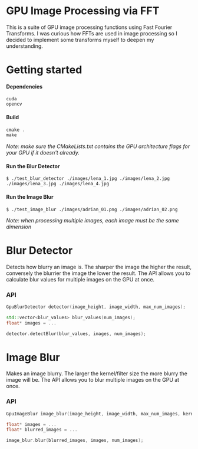 # GPU Image Processing via FFT

This is a suite of GPU image processing functions using Fast Fourier Transforms.
I was curious how FFTs are used in image processing so I decided to implement some transforms myself to deepen my understanding.

# Getting started

#### Dependencies
```
cuda
opencv
```

#### Build
```asm
cmake .
make
```

*Note: make sure the CMakeLists.txt contains the GPU architecture flags for your GPU if it doesn't already.*

#### Run the Blur Detector
```
$ ./test_blur_detector ./images/lena_1.jpg ./images/lena_2.jpg ./images/lena_3.jpg ./images/lena_4.jpg
```

#### Run the Image Blur
```
$ ./test_image_blur ./images/adrian_01.png ./images/adrian_02.png
```

*Note: when processing multiple images, each image must be the same dimension*

# Blur Detector

Detects how blurry an image is. 
The sharper the image the higher the result, conversely the blurrier the image the lower the result.
The API allows you to calculate blur values for multiple images on the GPU at once.

### API
```cpp
GpuBlurDetector detector(image_height, image_width, max_num_images);

std::vector<blur_values> blur_values(num_images);
float* images = ...

detector.detectBlur(blur_values, images, num_images);
```

# Image Blur

Makes an image blurry.
The larger the kernel/filter size the more blurry the image will be.
The API allows you to blur multiple images on the GPU at once.

### API
```cpp
GpuImageBlur image_blur(image_height, image_width, max_num_images, kernel_size);

float* images = ...
float* blurred_images = ...

image_blur.blur(blurred_images, images, num_images);
```